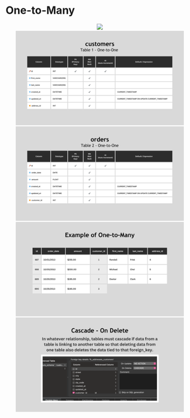 # One-to-Many

<div align="center">
<img src="./imgs/one-to-one-example.png" width="450px" height="auto">
</div>

<div align="center">
<img src="./imgs/table-customers.png" width="450px" height="auto">
</div>

<div align="center">
<img src="./imgs/table-orders.png" width="450px" height="auto">
</div>

<div align="center">
<img src="./imgs/one-to-many-example.png" width="450px" height="auto">
</div>

<div align="center">
<img src="./imgs/cascade-on-delete.png" width="450px" height="auto">
</div>
